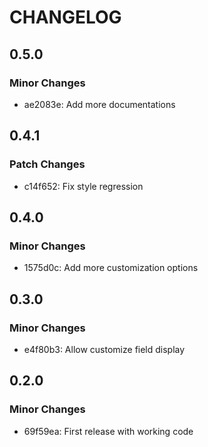 # CHANGELOG

## 0.5.0

### Minor Changes

- ae2083e: Add more documentations

## 0.4.1

### Patch Changes

- c14f652: Fix style regression

## 0.4.0

### Minor Changes

- 1575d0c: Add more customization options

## 0.3.0

### Minor Changes

- e4f80b3: Allow customize field display

## 0.2.0

### Minor Changes

- 69f59ea: First release with working code
